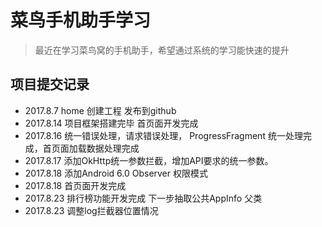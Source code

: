 # 菜鸟手机助手学习
> 最近在学习菜鸟窝的手机助手，希望通过系统的学习能快速的提升

## 项目提交记录
* 2017.8.7 home 创建工程 发布到github
* 2017.8.14 项目框架搭建完毕 首页面开发完成
* 2017.8.16 统一错误处理，请求错误处理，
ProgressFragment 统一处理完成，首页面加载数据处理完成
* 2017.8.17 添加OkHttp统一参数拦截，增加API要求的统一参数。
* 2017.8.18 添加Android 6.0 Observer 权限模式
* 2017.8.18 首页面开发完成
* 2017.8.23 排行榜功能开发完成 下一步抽取公共AppInfo 父类
* 2017.8.23 调整log拦截器位置情况
